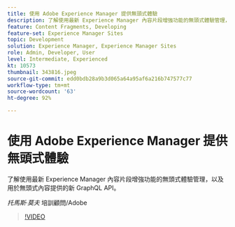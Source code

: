 ```yaml
---
title: 使用 Adobe Experience Manager 提供無頭式體驗
description: 了解使用最新 Experience Manager 內容片段增強功能的無頭式體驗管理，以及用於無頭式內容提供的新 GraphQL API。
feature: Content Fragments, Developing
feature-set: Experience Manager Sites
topic: Development
solution: Experience Manager, Experience Manager Sites
role: Admin, Developer, User
level: Intermediate, Experienced
kt: 10573
thumbnail: 343816.jpeg
source-git-commit: edd0bdb28a9b3d065a64a95af6a216b747577c77
workflow-type: tm+mt
source-wordcount: '63'
ht-degree: 92%

---
```


# 使用 Adobe Experience Manager 提供無頭式體驗

了解使用最新 Experience Manager 內容片段增強功能的無頭式體驗管理，以及用於無頭式內容提供的新 GraphQL API。

*托馬斯·莫夫* 培訓顧問/Adobe

>[!VIDEO](https://video.tv.adobe.com/v/343816/?quality=12&learn=on)
